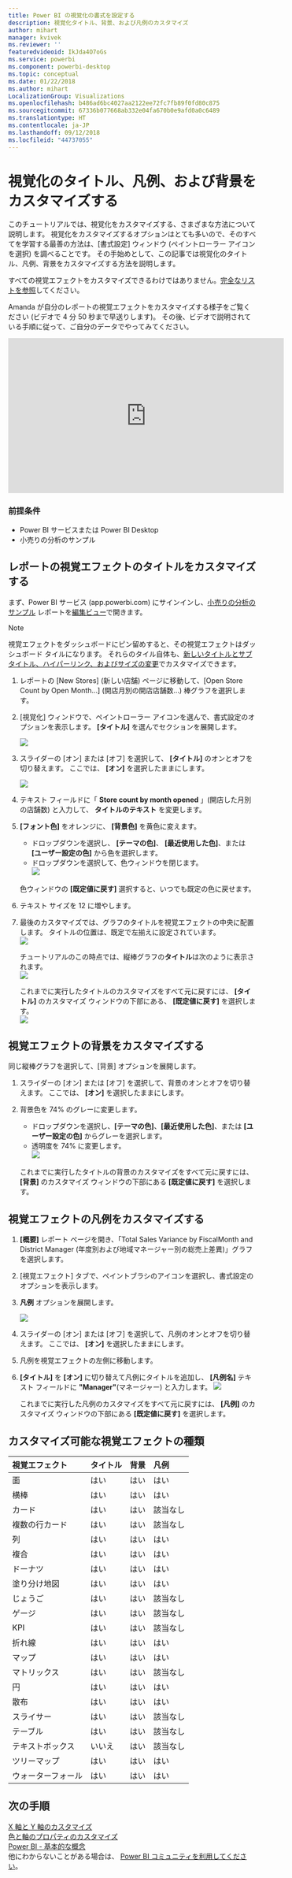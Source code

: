 ```yaml
---
title: Power BI の視覚化の書式を設定する
description: 視覚化タイトル、背景、および凡例のカスタマイズ
author: mihart
manager: kvivek
ms.reviewer: ''
featuredvideoid: IkJda4O7oGs
ms.service: powerbi
ms.component: powerbi-desktop
ms.topic: conceptual
ms.date: 01/22/2018
ms.author: mihart
LocalizationGroup: Visualizations
ms.openlocfilehash: b486ad6bc4027aa2122ee72fc7fb89f0fd80c875
ms.sourcegitcommit: 67336b077668ab332e04fa670b0e9afd0a0c6489
ms.translationtype: HT
ms.contentlocale: ja-JP
ms.lasthandoff: 09/12/2018
ms.locfileid: "44737055"
---
```

# <a name="customize-visualization-titles-legends-and-backgrounds"></a>視覚化のタイトル、凡例、および背景をカスタマイズする
このチュートリアルでは、視覚化をカスタマイズする、さまざまな方法について説明します。   視覚化をカスタマイズするオプションはとても多いので、そのすべてを学習する最善の方法は、[書式設定] ウィンドウ (ペイントローラー アイコンを選択) を調べることです。  その手始めとして、この記事では視覚化のタイトル、凡例、背景をカスタマイズする方法を説明します。  

すべての視覚エフェクトをカスタマイズできるわけではありません。[完全なリストを参照](#list)してください。  

Amanda が自分のレポートの視覚エフェクトをカスタマイズする様子をご覧ください (ビデオで 4 分 50 秒まで早送りします)。 その後、ビデオで説明されている手順に従って、ご自分のデータでやってみてください。

<iframe width="560" height="315" src="https://www.youtube.com/embed/IkJda4O7oGs" frameborder="0" allowfullscreen></iframe>

### <a name="prerequisites"></a>前提条件
- Power BI サービスまたは Power BI Desktop
- 小売りの分析のサンプル

## <a name="customize-visualization-titles-in-reports"></a>レポートの視覚エフェクトのタイトルをカスタマイズする
まず、Power BI サービス (app.powerbi.com) にサインインし、[小売りの分析のサンプル](../sample-datasets.md) レポートを[編集ビュー](../service-interact-with-a-report-in-editing-view.md)で開きます。

> [!NOTE]
> 視覚エフェクトをダッシュボードにピン留めすると、その視覚エフェクトはダッシュボード タイルになります。  それらのタイル自体も、[新しいタイトルとサブタイトル、ハイパーリンク、およびサイズの変更](../service-dashboard-edit-tile.md)でカスタマイズできます。
> 
> 

1. レポートの \[New Stores] \(新しい店舗) ページに移動して、\[Open Store Count by Open Month...] \(開店月別の開店店舗数…) 棒グラフを選択します。
2. [視覚化] ウィンドウで、ペイントローラー アイコンを選んで、書式設定のオプションを表示します。  **[タイトル]** を選んでセクションを展開します。  

   ![](media/power-bi-visualization-customize-title-background-and-legend/power-bi-formatting-menu.png)
3. スライダーの [オン] または [オフ] を選択して、  **[タイトル]** のオンとオフを切り替えます。 ここでは、 **[オン]** を選択したままにします。  

   ![](media/power-bi-visualization-customize-title-background-and-legend/onoffslider.png)
4. テキスト フィールドに「 **Store count by month opened** 」(開店した月別の店舗数) と入力して、 **タイトルのテキスト** を変更します。  
5. **[フォント色]** をオレンジに、 **[背景色]** を黄色に変えます。

   * ドロップダウンを選択し、 **[テーマの色]**、 **[最近使用した色]**、または **[ユーザー設定の色]** から色を選択します。
   * ドロップダウンを選択して、色ウィンドウを閉じます。  
     ![](media/power-bi-visualization-customize-title-background-and-legend/customizecolorpicker.png)

   色ウィンドウの **[既定値に戻す]** 選択すると、いつでも既定の色に戻せます。
6. テキスト サイズを 12 に増やします。
7. 最後のカスタマイズでは、グラフのタイトルを視覚エフェクトの中央に配置します。 タイトルの位置は、既定で左揃えに設定されています。  
   ![](media/power-bi-visualization-customize-title-background-and-legend/customizealign.png)

    チュートリアルのこの時点では、縦棒グラフの**タイトル**は次のように表示されます。  
    ![](media/power-bi-visualization-customize-title-background-and-legend/tutorialprogress1.png)

    これまでに実行したタイトルのカスタマイズをすべて元に戻すには、 **[タイトル]** のカスタマイズ ウィンドウの下部にある、 **[既定値に戻す]** を選択します。  
    ![](media/power-bi-visualization-customize-title-background-and-legend/revertall.png)

## <a name="customize-visualization-backgrounds"></a>視覚エフェクトの背景をカスタマイズする
同じ縦棒グラフを選択して、[背景] オプションを展開します。

1. スライダーの [オン] または [オフ] を選択して、背景のオンとオフを切り替えます。 ここでは、 **[オン]** を選択したままにします。
2. 背景色を 74% のグレーに変更します。

   * ドロップダウンを選択し、**[テーマの色]**、**[最近使用した色]**、または **[ユーザー設定の色]** からグレーを選択します。
   * 透明度を 74% に変更します。   
     ![](media/power-bi-visualization-customize-title-background-and-legend/power-bi-customize-background.png)

   これまでに実行したタイトルの背景のカスタマイズをすべて元に戻すには、 **[背景]** のカスタマイズ ウィンドウの下部にある **[既定値に戻す]** を選択します。

## <a name="customize-visualization-legends"></a>視覚エフェクトの凡例をカスタマイズする
1. **[概要]** レポート ページを開き、「Total Sales Variance by FiscalMonth and District Manager (年度別および地域マネージャー別の総売上差異)」グラフを選択します。
2. [視覚エフェクト] タブで、ペイントブラシのアイコンを選択し、書式設定のオプションを表示します。  
3. **凡例** オプションを展開します。

      ![](media/power-bi-visualization-customize-title-background-and-legend/legend.png)
4. スライダーの [オン] または [オフ] を選択して、凡例のオンとオフを切り替えます。 ここでは、 **[オン]** を選択したままにします。
5. 凡例を視覚エフェクトの左側に移動します。    
6. **[タイトル]** を **[オン]** に切り替えて凡例にタイトルを追加し、 **[凡例名]** テキスト フィールドに **"Manager"**(マネージャー) と入力します。
   ![](media/power-bi-visualization-customize-title-background-and-legend/legend-move.png)

   これまでに実行した凡例のカスタマイズをすべて元に戻すには、 **[凡例]** のカスタマイズ ウィンドウの下部にある **[既定値に戻す]** を選択します。

<a name="list"></a>

## <a name="visualization-types-that-can-be-customized"></a>カスタマイズ可能な視覚エフェクトの種類

| 視覚エフェクト | タイトル | 背景 | 凡例 |
|:--- |:--- |:--- |:--- |
| 面 |はい |はい |はい |
| 横棒 |はい |はい |はい |
| カード |はい |はい |該当なし |
| 複数の行カード |はい |はい |該当なし |
| 列 |はい |はい |はい |
| 複合 |はい |はい |はい |
| ドーナツ |はい |はい |はい |
| 塗り分け地図 |はい |はい |はい |
| じょうご |はい |はい |該当なし |
| ゲージ |はい |はい |該当なし |
| KPI |はい |はい |該当なし |
| 折れ線 |はい |はい |はい |
| マップ |はい |はい |はい |
| マトリックス |はい |はい |該当なし |
| 円 |はい |はい |はい |
| 散布 |はい |はい |はい |
| スライサー |はい |はい |該当なし |
| テーブル |はい |はい |該当なし |
| テキストボックス |いいえ |はい |該当なし |
| ツリーマップ |はい |はい |はい |
| ウォーターフォール |はい |はい |はい |

## <a name="next-steps"></a>次の手順
[X 軸と Y 軸のカスタマイズ](power-bi-visualization-customize-x-axis-and-y-axis.md)  
[色と軸のプロパティのカスタマイズ](service-getting-started-with-color-formatting-and-axis-properties.md)  
[Power BI - 基本的な概念](../service-basic-concepts.md)  
他にわからないことがある場合は、 [Power BI コミュニティを利用してください](http://community.powerbi.com/)。

